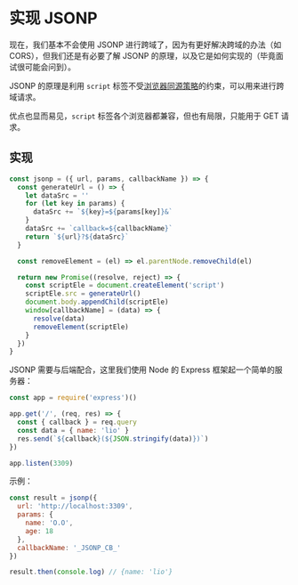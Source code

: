 # 实现 JSONP

现在，我们基本不会使用 JSONP 进行跨域了，因为有更好解决跨域的办法（如 CORS），但我们还是有必要了解 JSONP 的原理，以及它是如何实现的（毕竟面试很可能会问到）。

JSONP 的原理是利用 `script` 标签不受[浏览器同源策略](https://github.com/lio-zero/blog/blob/main/%E6%B5%8F%E8%A7%88%E5%99%A8/%E6%B5%8F%E8%A7%88%E5%99%A8%E5%90%8C%E6%BA%90%E7%AD%96%E7%95%A5.md)的约束，可以用来进行跨域请求。

优点也显而易见，`script` 标签各个浏览器都兼容，但也有局限，只能用于 GET 请求。

## 实现

```js
const jsonp = ({ url, params, callbackName }) => {
  const generateUrl = () => {
    let dataSrc = ''
    for (let key in params) {
      dataSrc += `${key}=${params[key]}&`
    }
    dataSrc += `callback=${callbackName}`
    return `${url}?${dataSrc}`
  }

  const removeElement = (el) => el.parentNode.removeChild(el)

  return new Promise((resolve, reject) => {
    const scriptEle = document.createElement('script')
    scriptEle.src = generateUrl()
    document.body.appendChild(scriptEle)
    window[callbackName] = (data) => {
      resolve(data)
      removeElement(scriptEle)
    }
  })
}
```

JSONP 需要与后端配合，这里我们使用 Node 的 Express 框架起一个简单的服务器：

```js
const app = require('express')()

app.get('/', (req, res) => {
  const { callback } = req.query
  const data = { name: 'lio' }
  res.send(`${callback}(${JSON.stringify(data)})`)
})

app.listen(3309)
```

示例：

```js
const result = jsonp({
  url: 'http://localhost:3309',
  params: {
    name: 'O.O',
    age: 18
  },
  callbackName: '_JSONP_CB_'
})

result.then(console.log) // {name: 'lio'}
```
